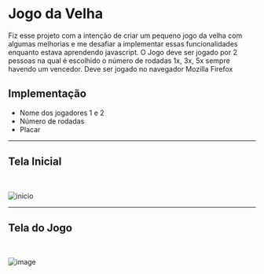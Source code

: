 # Jogo da Velha
 Fiz esse projeto com a intenção de criar um pequeno jogo da velha com algumas melhorias e me desafiar a implementar essas funcionalidades enquanto estava aprendendo javascript.
 O Jogo deve ser jogado por 2 pessoas na qual é escolhido o número de rodadas 1x, 3x, 5x sempre havendo um vencedor.
 Deve ser jogado no navegador Mozilla Firefox
 
## Implementação
  - Nome dos jogadores 1 e 2
  - Número de rodadas
  - Placar
<hr> 

## Tela Inicial
<br>

![inicio](https://user-images.githubusercontent.com/82222646/180272072-cb0f148f-19ab-44c9-aab6-dc3153da6b57.PNG)
<hr>

## Tela do Jogo
<br>

![image](https://user-images.githubusercontent.com/82222646/180272344-c0459676-c766-42e7-a0fb-9a6d21e430e8.png)
